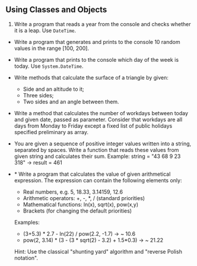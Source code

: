 ## Using Classes and Objects

1. Write a program that reads a year from the console and checks whether it is a leap. Use `DateTime`.
* Write a program that generates and prints to the console 10 random values in the range [100, 200].
* Write a program that prints to the console which day of the week is today. Use `System.DateTime`.
* Write methods that calculate the surface of a triangle by given:
    * Side and an altitude to it;
    * Three sides;
    * Two sides and an angle between them.
* Write a method that calculates the number of workdays between today and given date, passed as parameter. Consider that workdays are all days from Monday to Friday except a fixed list of public holidays specified preliminary as array.
* You are given a sequence of positive integer values written into a string, separated by spaces. Write a function that reads these values from given string and calculates their sum. Example: string = "43 68 9 23 318" -> result = 461
* \* Write a program that calculates the value of given arithmetical expression. The expression can contain the following elements only:
    * Real numbers, e.g. 5, 18.33, 3.14159, 12.6
    * Arithmetic operators: +, -, *, / (standard priorities)
    * Mathematical functions: ln(x), sqrt(x), pow(x,y)
    * Brackets (for changing the default priorities)

    Examples:
    * (3+5.3) * 2.7 - ln(22) / pow(2.2, -1.7) -> ~ 10.6
    * pow(2, 3.14) * (3 - (3 * sqrt(2) - 3.2) + 1.5*0.3) -> ~ 21.22
    
    Hint: Use the classical "shunting yard" algorithm and "reverse Polish notation".